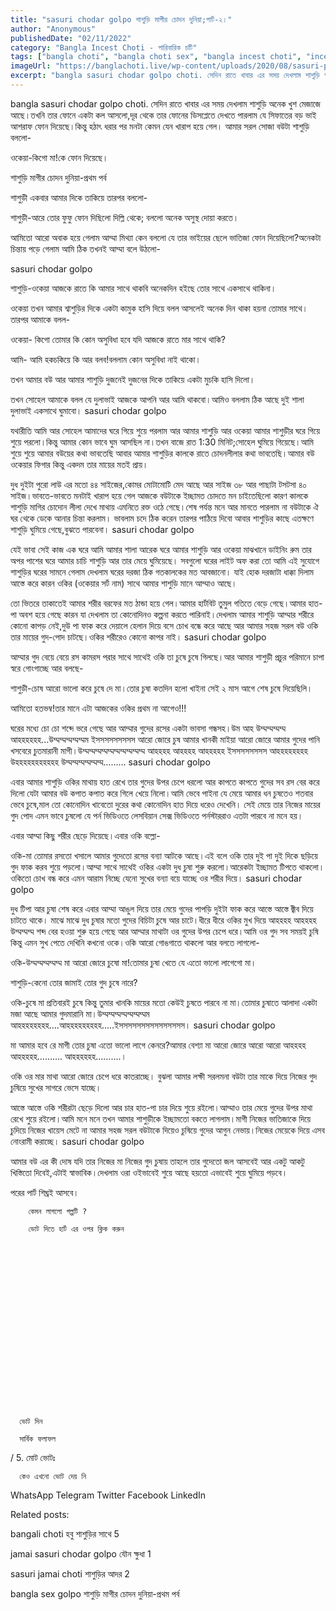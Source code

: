 ```yaml
---
title: "sasuri chodar golpo শাশুড়ি মাগীর চোদন দুনিয়া;পার্ট-২।"
author: "Anonymous"
publishedDate: "02/11/2022"
category: "Bangla Incest Choti - পারিবারিক চটি"
tags: ["bangla choti", "bangla choti sex", "bangla incest choti", "incest choti", "sasuri choda", "বউ চোদা", "বাংলা চটি গল্প", "শাশুরি চোদা"]
imageUrl: "https://banglachoti.live/wp-content/uploads/2020/08/sasuri-premika-choti-150x150.jpg"
excerpt: "bangla sasuri chodar golpo choti. সেদিন রাতে খাবার এর সময় দেখলাম শাশুড়ি অনেক খুশ মেজাজে আছে।তখনি তার ফোনে একটা কল আসলো,দূর থেকে তার ফোনের ডিসপ্লেতে দেখতে পারলাম যে সিফাতের বড় ভাই আশরাফ ফোন দিয়েছে।ক..."
---
```


bangla sasuri chodar golpo choti. সেদিন রাতে খাবার এর সময় দেখলাম শাশুড়ি অনেক খুশ মেজাজে আছে।তখনি তার ফোনে একটা কল আসলো,দূর থেকে তার ফোনের ডিসপ্লেতে দেখতে পারলাম যে সিফাতের বড় ভাই আশরাফ ফোন দিয়েছে।কিন্তু হঠাৎ ধরার পর মনটা কেমন যেন খারাপ হয়ে গেল। আমার সরল সোজা বউটা শাশুড়ি বললো-

ওকেয়া-কিগো মা!কে ফোন দিয়েছে।


শাশুড়ি মাগীর চোদন দুনিয়া-প্রথম পর্ব


শাশুড়ী একবার আমার দিকে তাকিয়ে তারপর বললো-

শাশুড়ী-আরে তোর ফুফু ফোন দিছিলো দিল্লি থেকে; বললো অনেক অসুস্থ দোয়া করতে।

আমিতো আরো অবাক হয়ে গেলাম আম্মা মিথ্যা কেন বললো যে তার ভাইয়ের ছেলে ভাতিজা ফোন দিয়েছিলো?অনেকটা চিন্তায় পড়ে গেলাম আমি ঠিক তখনই আম্মা বলে উঠলো-


sasuri chodar golpo


শাশুড়ি-ওকেয়া আজকে রাতে কি আমার সাথে থাকবি অনেকদিন হইছে তোর সাথে একসাথে থাকিনা।

ওকেয়া তখন আমার শ্বাশুড়ির দিকে একটা কামুক হাসি দিয়ে বলল আসলেই অনেক দিন থাকা হয়না তোমার সাথে।তারপর আমাকে বলল-

ওকেয়া- কিগো তোমার কি কোন অসুবিধা হবে যদি আজকে রাতে মার সাথে থাকি?


আমি- আমি হকচকিয়ে কি আর বলব!বললাম কোন অসুবিধা নাই থাকো।

তখন আমার বউ আর আমার শাশুড়ি দুজনেই দুজনের দিকে তাকিয়ে একটা মুচকি হাসি দিলো।

তখন সোহেল আমাকে বলল যে দুলাভাই আজকে আপনি আর আমি থাকবো।আমিও বললাম ঠিক আছে দুই শালা দুলাভাই একসাথে ঘুমাবো। sasuri chodar golpo


যথারীতি আমি আর সোহেল আমাদের ঘরে গিয়ে শুয়ে পরলাম আর আমার শাশুড়ি আর ওকেয়া আমার শাশুড়ীর ঘরে গিয়ে শুয়ে পরলো।কিন্তু আমার কোন ভাবে ঘুম আসছিল না।তখন বাজে রাত 1:30 মিনিট;সোহেল ঘুমিয়ে গিয়েছে।আমি শুয়ে শুয়ে আমার বউয়ের কথা ভাবতেছি আবার আমার শাশুড়ির কালকে রাতে চোদনলীলার কথা ভাবতেছি।আমার বউ ওকেয়ার ফিগার কিন্তু একদম তার মায়ের মতই প্রায়।












দুধ দুইটা পুরো লাউ এর মতো ৪৪ সাইজের,কোমর মোটামোটি মেদ আছে আর সাইজ ৩৮ আর পাছাটা টসটসা ৪০ সাইজ।ভাবতে-ভাবতে মনটাই খারাপ হয়ে গেল আজকে বউটাকে ইচ্ছামত চোদতে মন চাইতেছিলো কারণ কালকে শাশুড়ি মাগির চোদোন লীলা দেখে মাথায় এমনিতে রক্ত ওঠে গেছে।শেষ পর্যন্ত মনে আর মানতে পারলাম না বউটাকে ঐ ঘর থেকে ডেকে আনার চিন্তা করলাম। ভাবলাম চদে ঠিক করেন তারপর পাঠিয়ে দিবো আবার শাশুড়ির কাছে এতক্ষণে শাশুড়ি ঘুমিয়ে গেছে,বুঝতে পারবেনা। sasuri chodar golpo


যেই ভাবা সেই কাজ এক ঘরে আমি আমার শালা আরেক ঘরে আমার শাশুড়ি আর ওকেয়া মাঝখানে ডাইনিং রুম তার অপর পাশের ঘরে আমার চাচি শাশুড়ি আর তার মেয়ে ঘুমিয়েছে। সবগুলো ঘরের লাইট অফ করা তো আমি এই সুযোগে শাশুড়ির ঘরের সামনে গেলাম দেখলাম ঘরের দরজা ঠিক গতকালকের মত আবজানো। যাই হোক দরজাটা ধাক্কা দিলাম আস্তে করে কারন ওকির (ওকেয়ার সর্ট নাম) সাথে আমার শাশুড়ি মানে আম্মাও আছে।


তো ভিতরে তাকাতেই আমার শরীর বরফের মত ঠান্ডা হয়ে গেল।আমার হার্টবিট তুমুল গতিতে বেড়ে গেছে।আমার হাত-পা অবশ হয়ে গেছে কারন যা দেখলাম তা কোনোদিনও কল্পনা করতে পারিনাই।দেখলাম আমার শাশুড়ি আম্মার শরীরে কোনো কাপড় নেই,দুউ পা ফাক করে দেয়ালে হেলান দিয়ে বসে চোখ বন্ধে করে আছে আর আমার সহজ সরল বউ ওকি তার মায়ের গুদ-পোদ চাটছে।ওকির শরীরেও কোনো কাপর নাই। sasuri chodar golpo


আম্মার গুদ বেয়ে বেয়ে রস কামরস পরার সাথে সাথেই ওকি তা চুষে চুষে গিলছে।আর আমার শাশুড়ী প্রচুর পরিমানে চাপা স্বরে গোংগাচ্ছে আর বলছে-

শাশুড়ী-চোষ আরো ভালো করে চুষে দে মা।তোর চুষা কতদিন হলো খাইনা সেই ২ মাস আগে শেষ চুষে দিয়েছিলি।

আমিতো হতভম্ব!তার মানে এটা আজকের ওকির প্রথম না আগেও!!!


ঘরের মধ্যে চো চো শব্দে ভরে গেছে আর আম্মার গুদের রসের একটা ভাবসা গন্ধসহ।উম আহ উম্মম্মম্মম্ম আহহহহহহ…উম্মম্মম্মম্মম্মম ইসসসসসসসসস আরো জোরে চুষ আমার খানকী মাইয়া আরো জোরে আমার গুদের পানি খসবেরে চুতমারানী মাগী।উম্মম্মম্মম্মম্মম্মম্মম্মম্মম্ম আহহহহ আহহহহ আহহহহহ ইসসসসসসসস আহহহহহহহহ উহহহহহহহহহহহ উম্মম্মম্মম্মম্মম্ম……… sasuri chodar golpo


এবার আমার শাশুড়ি ওকির মাথায় হাত রেখে তার গুদের উপর চেপে ধরলো আর কাপতে কাপতে গুদের সব রস বের করে দিলো যেটা আমার বউ কপাত কপাত করে গিলে খেয়ে নিলো।আমি ভেবে পাইনা যে মেয়ে আমার ধন চুষতেও শতবার ভেবে চুষে,মাল তো কোনোদিন খাবেতো দুরের কথা কোনোদিন হাত দিয়ে ধরেও দেখেনি। সেই মেয়ে তার নিজের মায়ের গুদ পোদ এমন ভাবে চুষলো যে পর্ন ভিডিওতে লেসবিয়ান সেক্স ভিডিওতে পর্নস্টাররাও এতটা পারবে না মনে হয়।


এবার আম্মা কিছু শরীর ছেড়ে দিয়েছে।এবার ওকি বল্লো-

ওকি-মা তোমার রসতো খসালে আমার গুদেতো রসের বন্যা আটকে আছে।এই বলে ওকি তার দুই পা দুই দিকে ছড়িয়ে গুদ ফাক করব শুয়ে পড়লো।আম্মা সাথে সাথেই ওকির একটা দুধ চুষা শুরু করলো।আরেকটা ইচ্ছামত টিপতে থাকলো।ওকিতো চোখ বন্ধ করে এমন আরাম নিচ্ছে যেনো সুখের বন্যা বয়ে যাচ্ছে ওর শরীর দিয়ে। sasuri chodar golpo


দুধ টিপা আর চুষা শেষ করে এবার আম্মা আঙুল দিয়ে তার মেয়ে গুদের পাপড়ি দুইটা ফাক করে আস্তে আস্তে জ্বীব দিয়ে চাটতে থাকে। মাঝে মাঝে দুধ চুষার মতো গুদের বিচিটা চুষে আর চাটে।ধীরে ধীরে ওকির মুখ দিয়ে আহহহহ আহহহহ উম্মম্মম্ম শব্দ বের হওয়া শুরু হয়ে গেছে আর আম্মার মাথাটা ওর গুদের উপর চেপে ধরে।আমি ওর গুদ সব সময়ই চুষি কিন্তু এমন সুখ পেতে দেখিনি কখনো ওকে।ওকি আরো গোঙগাতে থাকলো আর বলতে লাগলো-


ওকি-উম্মম্মম্মম্মম্ম মা আরো জোরে চুষো মা!তোমার চুষা খেতে যে এতো ভালো লাগেগো মা।

শাশুড়ি-কেনো তোর জামাই তোর গুদ চুষে নারে?

ওকি-চুষে মা প্রতিবারই চুষে কিন্তু তুমার খানকি মায়ের মতো কেউই চুষতে পারবে না মা।তোমার চুষাতে আলাদা একটা মজা আছে আমার গুদমারানি মা।উম্মম্মম্মম্মম্মম্মম্মম আহহহহহহহহ….আহহহহহহহহহ…..ইসসসসসসসসসসসসসসস। sasuri chodar golpo


মা আমার হবে রে মাগী তোর চুষা এতো ভালো লাগে কেনরে?আমার বেশ্যা মা আরো জোরে আরো আরো আহহহহ আহহহহহ………. আহহহহহহ……….।

ওকি ওর মার মাথা আরো জোরে চেপে ধরে কাতরাচ্ছে। বুঝলা আমার লক্ষী সরলমনা বউটা তার মাকে দিয়ে নিজের গুদ চুষিয়ে সুখের সাগরে ভেসে যাচ্ছে।


আস্তে আস্তে ওকি শরীরটা ছেড়ে দিলো আর চার হাত-পা চার দিয়ে শুয়ে রইলো।আম্মাও তার মেয়ে গুদের উপর মাথা রেখে শুয়ে রইলো।আমি মনে মনে তখন আমার শাশুড়ীকে ইচ্ছামতো বকতে লাগলাম।মাগী নিজের ভাতিজাকে দিয়ে চুদিয়ে নিজের খায়েস মেটে না আমার সহজ সরল বউটাকে দিয়েও চুষিয়ে গুদের আগুন নেভায়।নিজের মেয়েকে দিয়ে এসব নোংরামী করাচ্ছে। sasuri chodar golpo


আমার বউ এর কী দোষ যদি তার নিজের মা নিজের গুদ চুষায় তাহলে তার গুদেতো জল আসবেই আর একটু আকটু খিস্তিতো দিবেই,এটাই স্বাভাবিক।দেখলাম ওরা ওইভাবেই শুয়ে আছে হয়তো এভাবেই শুয়ে ঘুমিয়ে পড়বে।


পরের পার্ট শিঘ্রই আসবে।


 
 
 
        কেমন লাগলো গল্পটি ?      
 
        ভোট দিতে হার্ট এর ওপর ক্লিক করুন      
 
 
 
 
 
 
 
 
 
 
 
 
 
 
 
 
 
 
 
 
 
      ভোট দিন    
 
      সার্বিক ফলাফল 
 / 5. মোট ভোটঃ 
 
 
      কেও এখনো ভোট দেয় নি    
 
 
 
 
WhatsApp
Telegram
Twitter
Facebook
LinkedIn




Related posts:






bangali choti হবু শাশুড়ির সাথে 5




jamai sasuri chodar golpo যৌন ক্ষুধা 1




sasuri jamai choti শাশুড়ির আদর 2




bangla sex golpo শাশুড়ি মাগীর চোদন দুনিয়া-প্রথম পর্ব
